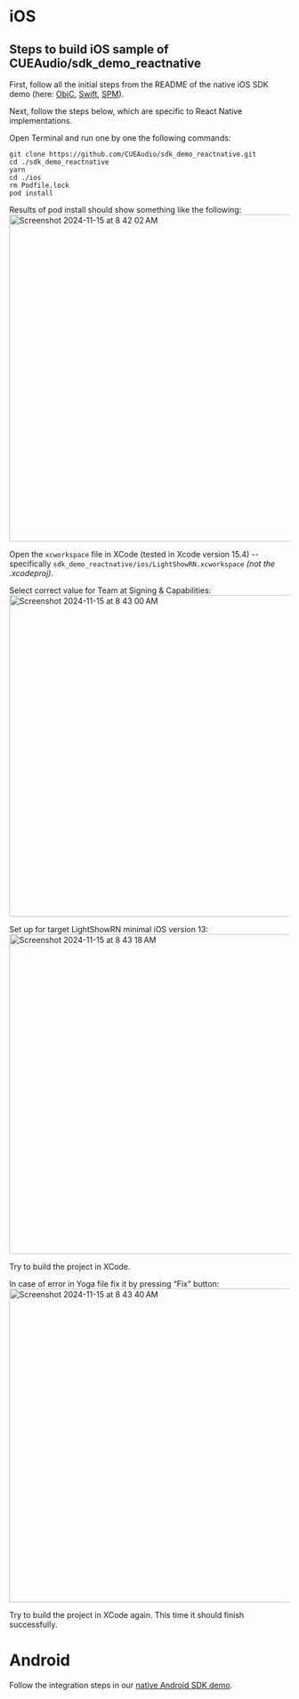 # iOS


## Steps to build iOS sample of CUEAudio/sdk_demo_reactnative

First, follow all the initial steps from the README of the native iOS SDK demo (here: [ObjC](https://github.com/CUEAudio/sdk_demo_ios_objc/blob/main/README.md), [Swift](https://github.com/CUEAudio/sdk_demo_ios/blob/main/README.md), [SPM](https://github.com/CUEAudio/sdk_demo_ios_spm/blob/main/README.md)).

Next, follow the steps below, which are specific to React Native implementations. 


Open Terminal and run one by one the following commands:

```
git clone https://github.com/CUEAudio/sdk_demo_reactnative.git
cd ./sdk_demo_reactnative
yarn
cd ./ios
rm Podfile.lock
pod install
```

Results of pod install should show something like the following: 
<img width="588" alt="Screenshot 2024-11-15 at 8 42 02 AM" src="https://github.com/user-attachments/assets/37a5c7e0-c38e-4731-994e-d78e1e2caffe">

Open the `xcworkspace` file in XCode (tested in Xcode version 15.4) -- specifically `sdk_demo_reactnative/ios/LightShowRN.xcworkspace` *(not the .xcodeproj)*.

Select correct value for Team at Signing & Capabilities: 
<img width="578" alt="Screenshot 2024-11-15 at 8 43 00 AM" src="https://github.com/user-attachments/assets/69bd9fed-8ca7-435e-8516-213cfdb6f537">

Set up for target LightShowRN minimal iOS version 13: 
<img width="575" alt="Screenshot 2024-11-15 at 8 43 18 AM" src="https://github.com/user-attachments/assets/57a22753-5e0b-484f-9c27-f0a4012594b2">

Try to build the project in XCode.

In case of error in Yoga file fix it by pressing “Fix” button: 
<img width="564" alt="Screenshot 2024-11-15 at 8 43 40 AM" src="https://github.com/user-attachments/assets/cba77920-0090-4acc-8866-aab444f7d259">


Try to build the project in XCode again. This time it should finish successfully.


# Android

Follow the integration steps in our [native Android SDK demo](https://github.com/CUEAudio/sdk_demo_android/blob/main/README.md). 


